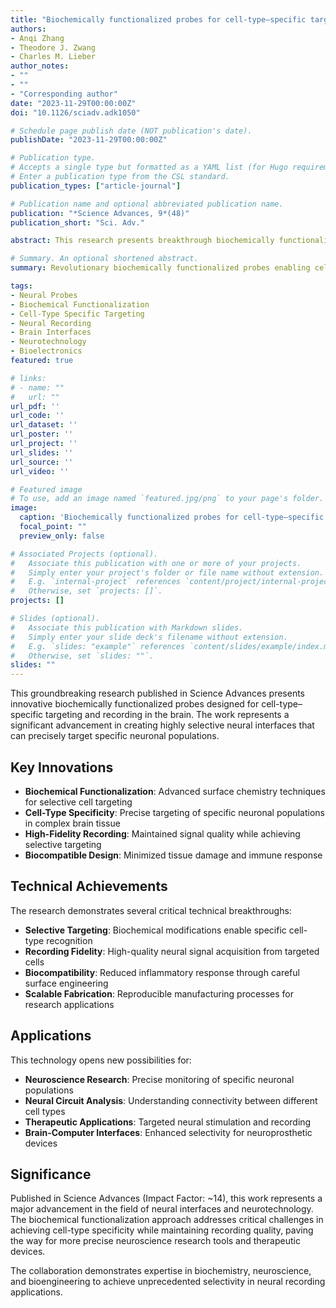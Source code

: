 ```yaml
---
title: "Biochemically functionalized probes for cell-type–specific targeting and recording in the brain"
authors:
- Anqi Zhang
- Theodore J. Zwang
- Charles M. Lieber
author_notes:
- ""
- ""
- "Corresponding author"
date: "2023-11-29T00:00:00Z"
doi: "10.1126/sciadv.adk1050"

# Schedule page publish date (NOT publication's date).
publishDate: "2023-11-29T00:00:00Z"

# Publication type.
# Accepts a single type but formatted as a YAML list (for Hugo requirements).
# Enter a publication type from the CSL standard.
publication_types: ["article-journal"]

# Publication name and optional abbreviated publication name.
publication: "*Science Advances, 9*(48)"
publication_short: "Sci. Adv."

abstract: This research presents breakthrough biochemically functionalized probes designed for cell-type–specific targeting and recording in the brain. The work demonstrates novel approaches to creating highly selective neural interfaces that can target specific cell populations while maintaining biocompatibility and recording fidelity. The study explores advanced biochemical functionalization techniques and their applications in creating precise neural recording devices for neuroscience research and potential therapeutic applications.

# Summary. An optional shortened abstract.
summary: Revolutionary biochemically functionalized probes enabling cell-type–specific targeting and high-fidelity neural recording in brain tissue.

tags:
- Neural Probes
- Biochemical Functionalization
- Cell-Type Specific Targeting
- Neural Recording
- Brain Interfaces
- Neurotechnology
- Bioelectronics
featured: true

# links:
# - name: ""
#   url: ""
url_pdf: ''
url_code: ''
url_dataset: ''
url_poster: ''
url_project: ''
url_slides: ''
url_source: ''
url_video: ''

# Featured image
# To use, add an image named `featured.jpg/png` to your page's folder. 
image:
  caption: 'Biochemically functionalized probes for cell-type–specific targeting and recording in the brain'
  focal_point: ""
  preview_only: false

# Associated Projects (optional).
#   Associate this publication with one or more of your projects.
#   Simply enter your project's folder or file name without extension.
#   E.g. `internal-project` references `content/project/internal-project/index.md`.
#   Otherwise, set `projects: []`.
projects: []

# Slides (optional).
#   Associate this publication with Markdown slides.
#   Simply enter your slide deck's filename without extension.
#   E.g. `slides: "example"` references `content/slides/example/index.md`.
#   Otherwise, set `slides: ""`.
slides: ""
---
```


This groundbreaking research published in Science Advances presents innovative biochemically functionalized probes designed for cell-type–specific targeting and recording in the brain. The work represents a significant advancement in creating highly selective neural interfaces that can precisely target specific neuronal populations.

## Key Innovations

- **Biochemical Functionalization**: Advanced surface chemistry techniques for selective cell targeting
- **Cell-Type Specificity**: Precise targeting of specific neuronal populations in complex brain tissue
- **High-Fidelity Recording**: Maintained signal quality while achieving selective targeting
- **Biocompatible Design**: Minimized tissue damage and immune response

## Technical Achievements

The research demonstrates several critical technical breakthroughs:

- **Selective Targeting**: Biochemical modifications enable specific cell-type recognition
- **Recording Fidelity**: High-quality neural signal acquisition from targeted cells
- **Biocompatibility**: Reduced inflammatory response through careful surface engineering
- **Scalable Fabrication**: Reproducible manufacturing processes for research applications

## Applications

This technology opens new possibilities for:

- **Neuroscience Research**: Precise monitoring of specific neuronal populations
- **Neural Circuit Analysis**: Understanding connectivity between different cell types
- **Therapeutic Applications**: Targeted neural stimulation and recording
- **Brain-Computer Interfaces**: Enhanced selectivity for neuroprosthetic devices

## Significance

Published in Science Advances (Impact Factor: ~14), this work represents a major advancement in the field of neural interfaces and neurotechnology. The biochemical functionalization approach addresses critical challenges in achieving cell-type specificity while maintaining recording quality, paving the way for more precise neuroscience research tools and therapeutic devices.

The collaboration demonstrates expertise in biochemistry, neuroscience, and bioengineering to achieve unprecedented selectivity in neural recording applications.
